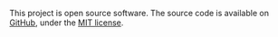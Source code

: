 This project is open source software. The source code is available on [GitHub](https://github.com/BenjaminHamon/BookDistribution), under the [MIT license](https://github.com/BenjaminHamon/BookDistribution/blob/develop/license.txt).
